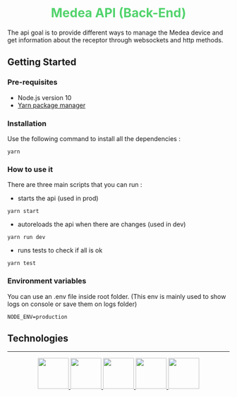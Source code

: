 <h1 align="center" style="color: #52d36c;">Medea API (Back-End)</h1>

The api goal is to provide different ways to manage the Medea device and get information about the receptor through websockets and http methods.


##  Getting Started
### **Pre-requisites**
- Node.js version 10
- [Yarn package manager](https://yarnpkg.com/en/docs/install#debian-stable)

### **Installation**
Use the following command to install all the dependencies :

```
yarn
```

### **How to use it**
There are three main scripts that you can run :

* starts the api (used in prod)
```
yarn start
``` 

* autoreloads the api when there are changes (used in dev)
```
yarn run dev
``` 

* runs tests to check if all is ok
```
yarn test
``` 

### **Environment variables**
You can use an .env file inside root folder.
(This env is mainly used to show logs on console or save them on logs folder)
```
NODE_ENV=production
```

## Technologies
---------------------------------------
<p align="center">
  <a href="https://github.com/eslint/eslint" alt="ESLint">
    <img height="70" src="https://user-images.githubusercontent.com/4168389/45922421-e71ee400-becb-11e8-9134-22cc476008f3.png" />
  </a>
  <a href="https://github.com/mochajs/mocha" alt="Mocha">
    <img height="70" src="https://user-images.githubusercontent.com/4168389/45922483-3fa2b100-becd-11e8-9ffa-1e5f3f789c5c.png" />
  </a>
  <a href="https://github.com/expressjs/express" alt="Express">
    <img height="70" src="https://camo.githubusercontent.com/fc61dcbdb7a6e49d3adecc12194b24ab20dfa25b/68747470733a2f2f692e636c6f756475702e636f6d2f7a6659366c4c376546612d3330303078333030302e706e67" />
  </a>
  <a href="https://github.com/infusion/GPS.js" alt="Mocha">
    <img height="70" src="https://github.com/infusion/GPS.js/raw/master/res/logo.png?raw=true" />
  </a>
  <a href="https://github.com/socketio/socket.io" alt="Socket">
    <img height="70" src="https://encrypted-tbn0.gstatic.com/images?q=tbn:ANd9GcQYDugQxNV9L2f5GbANLfoJAivFvcGbsrlmk63GUCUaOfkjNiYUEg" />
  </a>

</p>





